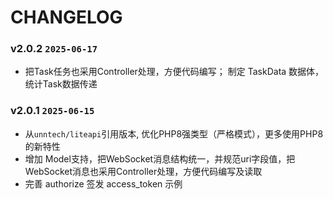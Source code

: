 CHANGELOG
=========

### v2.0.2 `2025-06-17`
* 把Task任务也采用Controller处理，方便代码编写； 制定 TaskData 数据体，统计Task数据传递

### v2.0.1 `2025-06-15`
* 从`unntech/liteapi`引用版本, 优化PHP8强类型（严格模式），更多使用PHP8的新特性
* 增加 Model支持，把WebSocket消息结构统一，并规范uri字段值，把WebSocket消息也采用Controller处理，方便代码编写及读取
* 完善 authorize 签发 access_token 示例